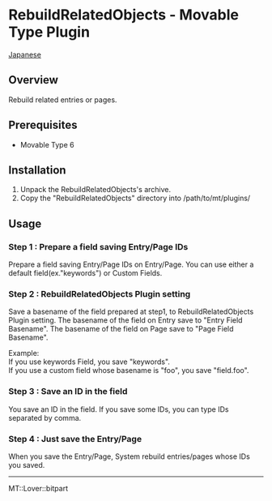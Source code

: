 RebuildRelatedObjects - Movable Type Plugin
=================

[Japanese](README.ja.md)

## Overview

Rebuild related entries or pages.

## Prerequisites

* Movable Type 6

## Installation

1. Unpack the RebuildRelatedObjects's archive.
1. Copy the "RebuildRelatedObjects" directory into /path/to/mt/plugins/

## Usage

### Step 1 : Prepare a field saving Entry/Page IDs

Prepare a field saving Entry/Page IDs on Entry/Page. You can use either a default field(ex."keywords") or Custom Fields.

### Step 2 : RebuildRelatedObjects Plugin setting

Save a basename of the field prepared at step1, to RebuildRelatedObjects Plugin setting. The basename of the field on Entry save to "Entry Field Basename". The basename of the field on Page save to "Page Field Basename".

Example:<br>
If you use keywords Field, you save "keywords".<br>
If you use a custom field whose basename is "foo", you save "field.foo".<br>

### Step 3 : Save an ID in the field

You save an ID in the field. If you save some IDs, you can type IDs separated by comma.

### Step 4 : Just save the Entry/Page

When you save the Entry/Page, System rebuild entries/pages whose IDs you saved.

---

MT::Lover::bitpart
